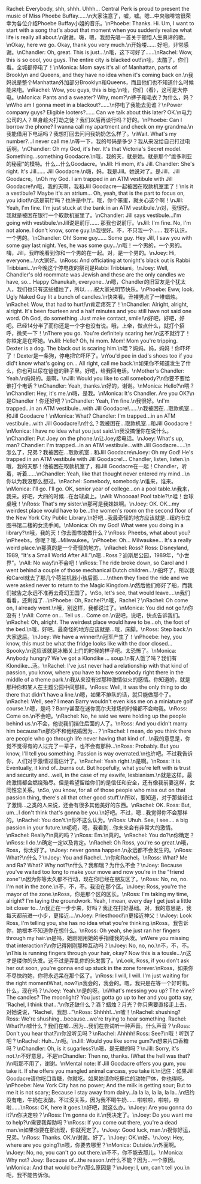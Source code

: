Rachel: Everybody, shh, shhh. Uhhh... Central Perk is proud to present the music of Miss Phoebe Buffay......\n大家注意了，嘘，嘘。嗯…中央咖啡馆很荣幸为各位介绍Phoebe Buffay小姐的音乐。\nPhoebe: Thanks. Hi. Um, I want to start with a song that's about that moment when you suddenly realize what life is really all about.\n谢谢。嗨，嗯，我想先唱一首关于顿悟人生真谛的歌。\nOkay, here we go. Okay, thank you very much.\n开始喽...... 好吧，非常感谢。\nChandler: Oh, great. This is just...\n哦，这下可好了......\nRachel: Wow, this is so cool, you guys. The entire city is blacked out!\n哇，太酷了，你们看。全城都停电了！\nMonica: Mom says it's all of Manhattan, parts of Brooklyn and Queens, and they have no idea when it's coming back on.\n我妈说是整个Manhattan外加部分Brooklyn和Queens，而且他们也不知道什么时候能来电。\nRachel: Wow, you guys, this is big.\n哇，你们（看），这可是大停电。\nMonica: Pants and a sweater? Why, mom?\n裤子和毛衣？为什么，妈？\nWho am I gonna meet in a blackout?......\n停电了我能去见谁？\nPower company guys? Eligible looters?...... Can we talk about this later? OK.\n电力公司的人？单身趁火打劫之徒？我们以后再谈行吗？好的。\nPhoebe: Can I borrow the phone? I wanna call my apartment and check on my grandma.\n我能借用下电话吗？我想打回去问问我奶奶怎么样了。\nWait. What's my number?...I never call me.\n等一下，我的号码是多少？我从来没给自己打过电话啊。\nChandler: Oh my God, it's her. It's that Victoria's Secret model. Something...something Goodacre.\n哦，我的天，就是她。就是那个“维多利亚的秘密”的模特。什么…什么Goodacre。\nJill: Hi mom, it's Jill. Chandler: She's right. It's Jill...... Jill Goodacre.\n嗨，妈，我是Jill。她说对了。是Jill，Jill Goodacre。\nOh my God. I am trapped in an ATM vestibule with Jill Goodacre!\n哦，我的天啊，我和Jill Goodacre一起被困在取款机室里了！\nIs it a vestibule? Maybe it's an atrium... Oh, yeah, that is the part to focus on, you idiot!\n这是前厅吗？也许是中厅。哦，你个笨蛋，就关心这个啊！\nJill: Yeah, I'm fine. I'm just stuck at the bank in an ATM vestibule.\n对，我很好。我就是被困在银行一个取款机室里了。\nChandler: Jill says vestibule...I'm going with vestibule.\nJill说是前厅…... 那我也说前厅。\nJill: I'm fine. No, I'm not alone. I don't know, some guy.\n我很好。不，不只我一个...... 我不认识，一个男的。\nChandler: Oh! Some guy...... Some guy. Hey Jill, I saw you with some guy last night. Yes, he was some guy...\n哦！一个男的，一个男的。嗨，Jill，我昨晚看到你和一个男的在一起。对，是一个男的。\nJoey: Hi, everyone...\n大家好。\nRoss: And officiating at tonight's black out is Rabbi Tribbiani...\n今晚这个停电夜的祭司是Rabbi Tribbiani。\nJoey: Well, Chandler's old roommate was Jewish and these are the only candles we have, so... Happy Chanukah, everyone...\n嗯，Chandler的旧室友是个犹太人，我们也只有这些蜡烛了，所以…...祝大家光明节快乐。\nPhoebe: Eww, look. Ugly Naked Guy lit a bunch of candles.\n快来看。丑裸男点了一堆蜡烛。\nRachel: Wow, that had to hurt!\n肯定疼死了！\nChandler: Alright, alright, alright. It's been fourteen and a half minutes and you still have not said one word. Oh God, do something. Just make contact, smile!\n好吧，好吧，好吧。已经14分半了而你还是一个字也没有说。哦，上帝，做点什么，就打个招呼，微笑一下！\nThere you go. You're definitely scaring her.\n这不就行了！你铁定是在吓她。\nJill: Hello? Oh, hi mom. Mom! Mom you're tripping. Dexter is a dog. The black out is scaring him.\n喂？妈妈。妈，妈妈！你吓坏了！Dexter是一条狗，停电把它吓坏了。\nYou'd pee in dad's shoes too if you did't know what's going on... All right, call me back.\n如果你不知道发生了什么，你也可以尿在爸爸的鞋子里。好吧，给我回电话。\nMother's Chandler: Yeah.\n妈妈的。是啊。\nJill: Would you like to call somebody?\n你要不要给谁打个电话？\nChandler: Yeah, thanks.\n好的，谢谢。\nMonica: Hello?\n喂？\nChandler: Hey, it's me.\n嗨，是我。\nMonica: It's Chandler. Are you OK?\n是Chandler！你还好吧？\nChandler: Yeah, I'm fine.\n我很好。\nI'm trapped...in an ATM vestibule...with Jill Goodacre!......\n我被困在…取款机室…和Jill Goodacre！\nMonica: What? Chandler: I'm trapped...in an ATM vestibule...with Jill Goodacre!\n什么？我被困在…取款机室…和Jill Goodacre！\nMonica: I have no idea what you just said.\n我没搞懂你在说什么。\nChandler: Put Joey on the phone.\n让Joey接电话。\nJoey: What's up, man? Chandler: I'm trapped...in an ATM vestibule...with Jill Goodacre......\n怎么了，兄弟？我被困在…取款机室…和Jill Goodacre\nJoey: Oh my God! He's trapped in an ATM vestibule with Jill Goodacre!... Chandler, listen, listen.\n哦，我的天那！他被困在取款机室了，和Jill Goodacre在一起！Chandler，听着，听着......\nChandler: Yeah, like that thought never entered my mind...\n你以为我没那么想过。\nRachel: Somebody, somebody.\n谁来，谁来。\nMonica: I'll go. I'll go. OK, senior year of college...on a pool table.\n我来，我来。好吧，大四的时候…在台球桌上。\nAll: Whoooaa! Pool table?\n哇！台球桌哦！\nRoss: That's my sister.\n那可是我妹妹啊。\nJoey: OK. OK...my weirdest place would have to be...the women's room on the second floor of the New York City Public Library.\n好吧…我最奇怪的地方应该就是…纽约市立图书馆二楼的女洗手间。\nMonica: Oh my God! What were you doing in a library?\n哦，我的天！你去图书馆做什么？\nRoss: Pheebs, what about you?\nPheebs，你呢？哦…Milwaukee。\nPhoebe: Oh... Milwaukee... It's a really weird place.\n那真的是一个奇怪的地方。\nRachel: Ross? Ross: Disneyland, 1989, “It's a Small World After All.”\n嗯…Ross？迪斯尼公园，1989年，“小世界”。\nAll: No way!\n不会吧！\nRoss: The ride broke down, so Carol and I went behind a couple of those mechanical Dutch children...\n船坏了，所以我和Carol就去了那几个荷兰机器小孩后面…...\nthen they fixed the ride and we were asked never to return to the Magic Kingdom.\n然后他们修好了船，而我们被告之永远不准再去奇幻王国了。\nSo, let's see, that would leave....\n我们看看，还剩谁了...\nPhoebe: Oh, Rachel?\n哦，Rachel？\nRachel: Oh come on, I already went.\n哦，别这样，我都说过了。\nMonica: You did not go!\n你没有！\nAll: Come on... Tell us... Come on.\n说吧，说吧，快点告诉我们。\nRachel: Oh, alright. The weirdest place would have to be...oh, the foot of the bed.\n哦，好吧。最奇怪的地方应该就是…哦，床脚。\nRoss: Step back.\n大家退后。\nJoey: We have a winner!\n冠军产生了！\nPhoebe: hey, you know, this must be what the fridge looks like with the door closed... Spooky.\n这应该就是冰箱关上门的时候的样子吧。太恐怖了。\nMonica: Anybody hungry? We've got a Klondike … soup.\n有人饿了吗？我们有Klondike…汤。\nRachel: I've just never had a relationship with that kind of passion, you know, where you have to have somebody right there in the middle of a theme park.\n我从来没有过那种激情似火的感情。你知道的，就是那种你和某人在主题公园中间那样。\nRoss: Well, it was the only thing to do there that didn't have a line.\n嗯，如果不排队的话，就只能做那个了。\nRachel: Well, see? I mean Barry wouldn't even kiss me on a miniature golf course.\n嗯，是吗？Barry甚至在迷你高尔夫球场的时候都不会吻我。\nRoss: Come on.\n不会吧。\nRachel: No, he said we were holding up the people behind us.\n不会，他说我们挡住后面的人了。\nRoss: And you didn't marry him because?\n那你不和他结婚因为…？\nRachel: I mean, do you think there are people who go through life never having that kind of...\n我的意思是，你觉不觉得有的人过完了一辈子，也不会有那种…\nRoss: Probably. But you know, I'll tell you something. Passion is way overrated.\n也许吧。不过我告诉你，人们对于激情过高估计了。\nRachel: Yeah right.\n是啊。\nRoss: It is. Eventually, it kind of...burns out. But hopefully, what you're left with is trust and security and...well, in the case of my exwife, lesbianism.\n就是这样。最终激情都会燃烧殆尽。但是希望留给你们的是信任和安全，还有像我前妻这样，女同性恋关系。\nSo, you know, for all of those people who miss out on that passion thing, there's all that other good stuff.\n所以，要知道，对于那些错过了激情…之类的人来说，还会有很多其他美好的东西。\nRachel: OK. Ross: But, um...I don't think that's gonna be you.\n好吧。不过，嗯…我觉得你不会那样的。\nRachel: You don't.\n你不这么认为。\nRoss: Uhuh. See, I see.... a big passion in your future.\n呃呃，嗯，我看到…你未来会有非常大的激情。\nRachel: Really?\n真的吗？\nRoss: Em.\n真的。\nRachel: You do?\n你确定？\nRoss: I do.\n确定一定以及肯定。\nRachel: Oh Ross, you're so great.\n哦，Ross，你太好了。\nJoey: never gonna happen.\n永远都不会发生的。\nRoss: What?\n什么？\nJoey: You and Rachel...\n你和Rachel。\nRoss: What? Me and Ra? What? Why not?\n什么？我和瑞？为什么不会？\nJoey: Because you've waited too long to make your move and now you're in the "friend zone"\n因为你等太久都不行动，现在你已经在朋友区了。\nRoss: No, no, no. I'm not in the zone.\n不，不，不。我没在那个区。\nJoey: Ross, you're the mayor of the zone.\nRoss，你是那个区的区长。\nRoss: I'm taking my time, alright? I'm laying the groundwork. Yeah, I mean, every day I get just a little bit closer to...\n我正在一步步来，好吗？我正在打好基础。对，我的意思是，我每天都前进一小步，更接近….\nJoey: Priesthood!\n更接近神父！\nJoey: Look Ross, I'm telling you, she has no idea what you're thinking.\nRoss，我告诉你，她根本不知道你在想什么。\nRoss: Oh yeah, she just ran her fingers through my hair.\n是吗，她刚刚用她的手指缕我的头发。\nWere you missing that interaction?\n你记得刚刚那种互动吗？\nJoey: No, no, no.\n不，不，不。\nThis is running fingers through your hair, okay? Now this is a tousle...\n这才是缕你的头发。这不过是弄乱你的头发罢了。\nLook, Ross, if you don't ask her out soon, you're gonna end up stuck in the zone forever.\nRoss，如果你不尽快约她，你将永远呆在那个区了。\nRoss: I will, I will. I'm just waiting for the right momentWhat, now?\n我会的，我会的。嗯，我只是在等一个好时机。什么，现在吗？\nJoey: Yeah.\n是的呀。\nWhat's messing you up? The wine? The candles? The moonlight? You just gotta go up to her and you gotta say, 'Rachel, I think that...'\n你还缺什么？酒？蜡烛？月光？你只需要直接走上去，对她说说，“Rachel，我想…”\nRoss: Shhhh!...\n嘘！\nRachel: shushing? Ross: We're shushing...because...we're trying to hear something. Rachel: What?\n嘘什么？我们在嘘…因为…我们在尝试听一种声音。什么声音？\nRoss: Don't you hear that?\n你没听见吗？\nRachel: Ahhhh! Ross: See?\n哦！听到了吧？\nRachel: Huh...\n呃。\nJill: Would you like some gum?\n想来片口香糖吗？\nChandler: Oh, is it sugarless?\n嗯，是无糖的吗？\nJill: Sorry, it's not.\n不好意思，不是\nChandler: Then no, thanks. (What the hell was that? )\n哦那不用了，谢谢。\nMental note: If Jill Goodacre offers you gum, you take it. If she offers you mangled animal carcass, you take it.\n记住：如果Jill Goodacre请你吃口香糖，你就吃。如果她请你吃撕烂的动物尸体，你也得吃。\nPhoebe: New York City has no power; And the milk is getting sour; But to me it is not scary; Because I stay away from dairy...la la la, la la, la la...\n纽约没有电，牛奶在发酸。不过没关系，因为我不喝牛奶…... 啦啦啦，啦啦，啦啦…...\nRoss: OK, here it goes.\n好吧，就这么办。\nJoey: Are you gonna do it?\n你决定啦？\nRoss: I'm gonna do it.\n我决定了。\nJoey: Do you want me to help?\n需要我帮助吗？\nRoss: If you come out there, you're a dead man.\n如果你要在那出现，你就死定了。\nJoey: Good luck, man.\n祝你好运，兄弟。\nRoss: Thanks. OK.\n谢谢。好了。\nJoey: OK.\n好。\nJoey: Hey, where are you going?\n喂，你要去哪里？\nMonica: Outside.\n外面啊。\nJoey: No, no, you can't go out there.\n不不，你不能去那儿。\nMonica: Why not? Joey: Because of...the reason.\n什么不能？因为…一个原因。\nMonica: And that would be?\n那么原因是？\nJoey: I, um, can't tell you.\n呃，我不能告诉你。
        
